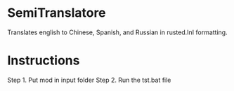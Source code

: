 # SemiTranslatore
Translates english to Chinese, Spanish, and Russian in rusted.InI formatting.

# Instructions
Step 1. Put mod in input folder
Step 2. Run the tst.bat file
